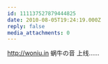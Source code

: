 ```yaml
---
id: 111137527879444825
date: 2010-08-05T19:24:19.000Z
reply: false
media_attachments: 0
---
```


http://woniu.in 蜗牛の音 上线……

